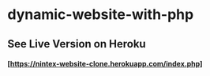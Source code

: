 # dynamic-website-with-php

## See Live Version on Heroku
#### [https://nintex-website-clone.herokuapp.com/index.php]
